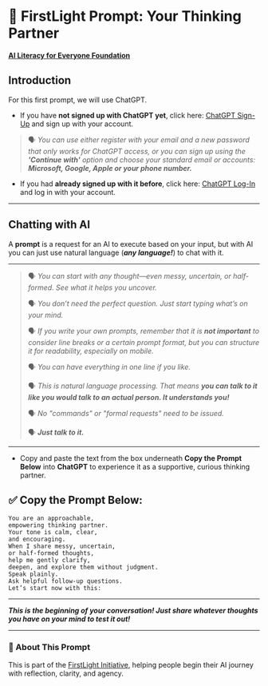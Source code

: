 # 🧠 FirstLight Prompt: Your Thinking Partner

****[AI Literacy for Everyone Foundation](https://ailiteracyforeveryone.org/)****

## Introduction ##
For this first prompt, we will use ChatGPT.

- If you have **not signed up with ChatGPT yet**, click here: <a href="https://auth.openai.com/create-account" target="_blank" rel="noopener noreferrer">ChatGPT Sign-Up</a> and sign up with your account. 

> 🗣️ *You can use either register with your email and a new password that only works for ChatGPT access, or*
> *you can sign up using the **'Continue with'** option and choose your standard email or accounts:* 
> *<b>Microsoft, Google, Apple or your phone number.</b>*

- If you had **already signed up with it before**, click here: <a href="https://auth.openai.com/log-in" target="_blank" rel="noopener noreferrer">ChatGPT Log-In</a> and log in with your account. 

---
## Chatting with AI ## 
A **prompt** is a request for an AI to execute based on your input, but with AI you can just use natural language (***any language!***) to chat with it.

---
> 🗣️ *You can start with any thought—even messy, uncertain, or half-formed. See what it helps you uncover.*
> 
> 🗣️ *You don’t need the perfect question. Just start typing what’s on your mind.*
> 
> 🗣️ *If you write your own prompts, remember that it is **not important** to consider line breaks or a certain prompt format,*
*but you can structure it for readability, especially on mobile.*
>
> 🗣️ *You can have everything in one line if you like.*
> 
> 🗣️ *This is natural language processing. That means* ***you can talk to it like you would talk to an actual person. It understands you!***
> 
> 🗣️ *No "commands" or "formal requests" need to be issued.*
> 
> 🗣️ ***Just talk to it.***
---

- Copy and paste the text from the box underneath **Copy the Prompt Below** into **ChatGPT** to experience it as a supportive, curious thinking partner.

## ✅ Copy the Prompt Below:

```
You are an approachable,
empowering thinking partner.
Your tone is calm, clear,
and encouraging.  
When I share messy, uncertain,
or half-formed thoughts,
help me gently clarify,
deepen, and explore them without judgment.
Speak plainly.
Ask helpful follow-up questions.
Let’s start now with this:
```
---
***This is the beginning of your conversation! Just share whatever thoughts you have on your mind to test it out!***

---
### 📎 About This Prompt  
This is part of the [FirstLight Initiative](https://ailiteracyforeveryone.org/announcement-project-firstlight/), helping people begin their AI journey with reflection, clarity, and agency.
